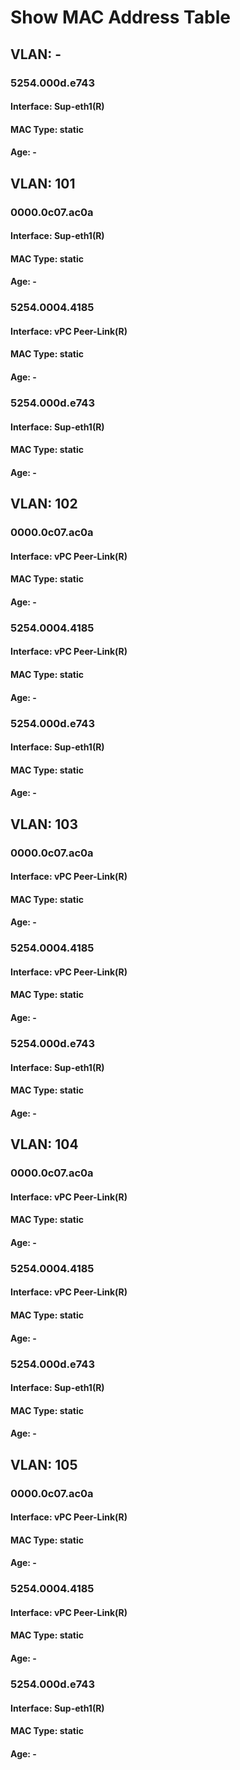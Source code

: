 
# Show MAC Address Table
## VLAN: -
### 5254.000d.e743
#### Interface: Sup-eth1(R)
#### MAC Type: static
#### Age: -
## VLAN: 101
### 0000.0c07.ac0a
#### Interface: Sup-eth1(R)
#### MAC Type: static
#### Age: -
### 5254.0004.4185
#### Interface: vPC Peer-Link(R)
#### MAC Type: static
#### Age: -
### 5254.000d.e743
#### Interface: Sup-eth1(R)
#### MAC Type: static
#### Age: -
## VLAN: 102
### 0000.0c07.ac0a
#### Interface: vPC Peer-Link(R)
#### MAC Type: static
#### Age: -
### 5254.0004.4185
#### Interface: vPC Peer-Link(R)
#### MAC Type: static
#### Age: -
### 5254.000d.e743
#### Interface: Sup-eth1(R)
#### MAC Type: static
#### Age: -
## VLAN: 103
### 0000.0c07.ac0a
#### Interface: vPC Peer-Link(R)
#### MAC Type: static
#### Age: -
### 5254.0004.4185
#### Interface: vPC Peer-Link(R)
#### MAC Type: static
#### Age: -
### 5254.000d.e743
#### Interface: Sup-eth1(R)
#### MAC Type: static
#### Age: -
## VLAN: 104
### 0000.0c07.ac0a
#### Interface: vPC Peer-Link(R)
#### MAC Type: static
#### Age: -
### 5254.0004.4185
#### Interface: vPC Peer-Link(R)
#### MAC Type: static
#### Age: -
### 5254.000d.e743
#### Interface: Sup-eth1(R)
#### MAC Type: static
#### Age: -
## VLAN: 105
### 0000.0c07.ac0a
#### Interface: vPC Peer-Link(R)
#### MAC Type: static
#### Age: -
### 5254.0004.4185
#### Interface: vPC Peer-Link(R)
#### MAC Type: static
#### Age: -
### 5254.000d.e743
#### Interface: Sup-eth1(R)
#### MAC Type: static
#### Age: -